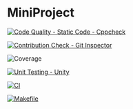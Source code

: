 # MiniProject
[![Code Quality - Static Code - Cppcheck](https://github.com/DeepthiReddyGB/MiniProject/actions/workflows/cppcheck.yml/badge.svg)](https://github.com/DeepthiReddyGB/MiniProject/actions/workflows/cppcheck.yml)

[![Contribution Check - Git Inspector](https://github.com/DeepthiReddyGB/MiniProject/actions/workflows/gitinspector.yml/badge.svg)](https://github.com/DeepthiReddyGB/MiniProject/actions/workflows/gitinspector.yml)

![Coverage](https://img.shields.io/badge/Coverage-96.11-brightgreen)

[![Unit Testing - Unity](https://github.com/DeepthiReddyGB/MiniProject/actions/workflows/unity.yml/badge.svg)](https://github.com/DeepthiReddyGB/MiniProject/actions/workflows/unity.yml)

[![CI](https://github.com/DeepthiReddyGB/MiniProject/actions/workflows/main.yml/badge.svg)](https://github.com/DeepthiReddyGB/MiniProject/actions/workflows/main.yml)

[![Makefile](https://github.com/DeepthiReddyGB/MiniProject/actions/workflows/Makefile.yml/badge.svg)](https://github.com/DeepthiReddyGB/MiniProject/actions/workflows/Makefile.yml)

